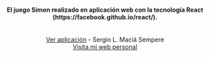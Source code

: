 <h4 align="center">El juego Simon realizado en aplicación web con la tecnología React (https://facebook.github.io/react/).</h4>

<br/>
<div align="center"><a href="https://simon.smacia.es/" target="_blank">Ver aplicación</a> - Sergio L. Maciá Sempere
<br/>
<a href="https://www.smacia.es/" target="_blank">Visita mi web personal</a></div>